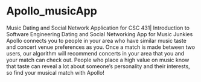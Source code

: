 # Apollo_musicApp
Music Dating and Social Network Application for CSC 431| Introduction to Software Engineering 
Dating and Social Networking App for Music Junkies
Apollo connects you to people in your area who have similar music taste and concert venue preferences as you. Once a match is made between two users, our algorithm will recommend concerts in your area that you and your match can check out.
People who place a high value on music know that taste can reveal a lot about someone’s personality and their interests, so find your musical match with Apollo! 
